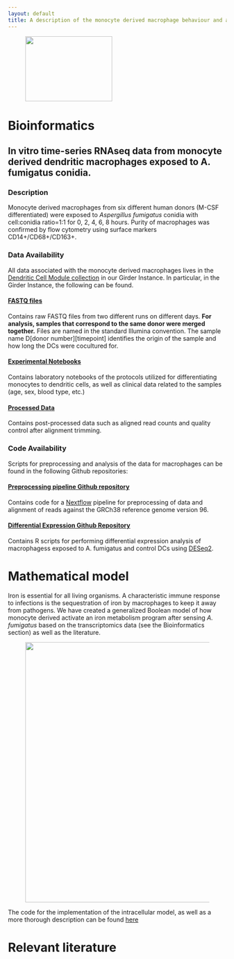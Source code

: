 ```yaml
---
layout: default
title: A description of the monocyte derived macrophage behaviour and all associated data.
---
```


<figure>
    <img  src="https://data.nutritionallungimmunity.org/api/v1/file/5dfce407c1b2cfe0661e562f/download?contentDisposition=inline" width="200" height="150"/>
</figure>

# Bioinformatics

## __In vitro__ time-series RNAseq data from monocyte derived dendritic macrophages exposed to A. fumigatus conidia.
### Description
Monocyte derived macrophages from six different human donors (M-CSF differentiated) were exposed to _Aspergillus fumigatus_ conidia with cell:conidia ratio=1:1 for 0, 2, 4, 6, 8 hours. Purity of macrophages was confirmed by flow cytometry using surface markers CD14+/CD68+/CD163+.

### Data Availability
All data associated with the monocyte derived macrophages lives in the [Dendritic Cell Module collection](https://data.nutritionallungimmunity.org/#collection/5d41dcf7ef2e26236e2bb3ef) in our Girder Instance. In particular, in the Girder Instance, the following can be found.


#### [FASTQ files](https://data.nutritionallungimmunity.org/#collection/5d41dcf7ef2e26236e2bb3ef/folder/5d41de08ef2e26236e2bb3f2)
Contains raw FASTQ files from two different runs on different days. **For analysis, samples that correspond to the same donor were merged together.** Files are named in the standard Illumina convention. The sample name D[donor number][timepoint] identifies the origin of the sample and how long the DCs were cocultured for.
#### [Experimental Notebooks](https://data.nutritionallungimmunity.org/#collection/5d69826fef2e2603553c5677/folder/5d939b55ef2e2603553c56bd)
Contains laboratory notebooks of the protocols utilized for differentiating monocytes to dendritic cells, as well as clinical data related to the samples (age, sex, blood type, etc.)
#### [Processed Data](https://data.nutritionallungimmunity.org/#collection/5d69826fef2e2603553c5677/folder/5d939bcdef2e2603553c56c7)
Contains post-processed data such as aligned read counts and quality control after alignment trimming.

### Code Availability
Scripts for preprocessing and analysis of the data for macrophages can be found in the following Github repositories:

#### [Preprocessing pipeline Github repository](https://github.com/NutritionalLungImmunity/NLI_response_to_Aspergillus_fumigatus_omics_data_analysis/DCvsM_response_to_AF_preprocessing)
Contains code for a [Nextflow](https://www.nextflow.io/) pipeline for preprocessing of data and alignment of reads against the GRCh38 reference genome version 96.
#### [Differential Expression Github Repository](https://github.com/NutritionalLungImmunity/NLI_response_to_Aspergillus_fumigatus_omics_data_analysis/DCvsM_response_to_AF_analysis)
Contains R scripts for performing differential expression analysis of macrophagess exposed to A. fumigatus and control DCs using [DESeq2](https://bioconductor.org/packages/release/bioc/html/DESeq2.html).






# Mathematical model
Iron is essential for all living organisms. A characteristic immune response to infections is the sequestration of iron by macrophages to keep it away from pathogens. We have created a generalized Boolean model of how monocyte derived activate an iron metabolism program after sensing _A. fumigatus_ based on the transcriptomics data (see the Bioinformatics section) as well as the literature.

<figure>
<img  src="https://data.nutritionallungimmunity.org/api/v1/file/5dc05722ef2e2603553c5a0d/download?contentDisposition=inline" width="600" />
</figure>


The code for the implementation of the intracellular model, as well as a more thorough description can be found [here](https://github.com/NutritionalLungImmunity/NLI_macrophage_iron_regulation)

# Relevant literature
